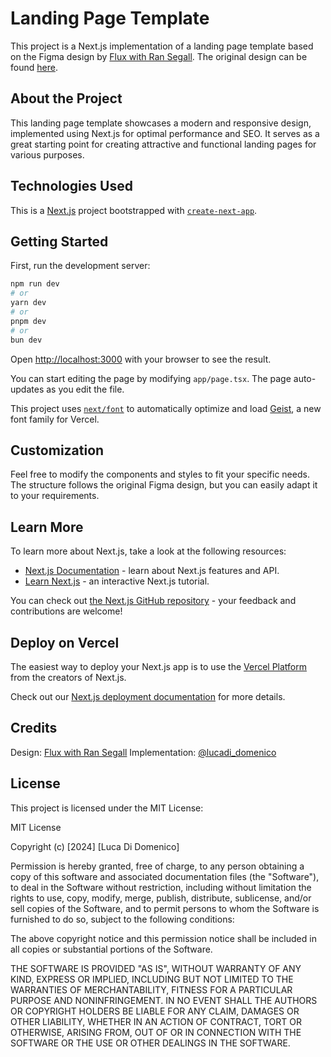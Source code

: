 # Landing Page Template

This project is a Next.js implementation of a landing page template based on the Figma design by [Flux with Ran Segall](https://www.youtube.com/flux-with-ran-segall). The original design can be found [here](<https://www.figma.com/design/o5yDdlE9zbD4pFLg7VTiax/Landing-Page-Structure-Template-(Community)?node-id=0-1&node-type=canvas&t=tdVqDzx3Mnogz8BF-0>).

## About the Project

This landing page template showcases a modern and responsive design, implemented using Next.js for optimal performance and SEO. It serves as a great starting point for creating attractive and functional landing pages for various purposes.

## Technologies Used

This is a [Next.js](https://nextjs.org) project bootstrapped with [`create-next-app`](https://nextjs.org/docs/app/api-reference/cli/create-next-app).

## Getting Started

First, run the development server:

```bash
npm run dev
# or
yarn dev
# or
pnpm dev
# or
bun dev
```

Open [http://localhost:3000](http://localhost:3000) with your browser to see the result.

You can start editing the page by modifying `app/page.tsx`. The page auto-updates as you edit the file.

This project uses [`next/font`](https://nextjs.org/docs/app/building-your-application/optimizing/fonts) to automatically optimize and load [Geist](https://vercel.com/font), a new font family for Vercel.

## Customization

Feel free to modify the components and styles to fit your specific needs. The structure follows the original Figma design, but you can easily adapt it to your requirements.

## Learn More

To learn more about Next.js, take a look at the following resources:

- [Next.js Documentation](https://nextjs.org/docs) - learn about Next.js features and API.
- [Learn Next.js](https://nextjs.org/learn) - an interactive Next.js tutorial.

You can check out [the Next.js GitHub repository](https://github.com/vercel/next.js) - your feedback and contributions are welcome!

## Deploy on Vercel

The easiest way to deploy your Next.js app is to use the [Vercel Platform](https://vercel.com/new?utm_medium=default-template&filter=next.js&utm_source=create-next-app&utm_campaign=create-next-app-readme) from the creators of Next.js.

Check out our [Next.js deployment documentation](https://nextjs.org/docs/app/building-your-application/deploying) for more details.

## Credits

Design: [Flux with Ran Segall](https://www.youtube.com/flux-with-ran-segall)
Implementation: [@lucadi_domenico](https://x.com/lucadi_domenico)

## License

This project is licensed under the MIT License:

MIT License

Copyright (c) [2024] [Luca Di Domenico]

Permission is hereby granted, free of charge, to any person obtaining a copy
of this software and associated documentation files (the "Software"), to deal
in the Software without restriction, including without limitation the rights
to use, copy, modify, merge, publish, distribute, sublicense, and/or sell
copies of the Software, and to permit persons to whom the Software is
furnished to do so, subject to the following conditions:

The above copyright notice and this permission notice shall be included in all
copies or substantial portions of the Software.

THE SOFTWARE IS PROVIDED "AS IS", WITHOUT WARRANTY OF ANY KIND, EXPRESS OR
IMPLIED, INCLUDING BUT NOT LIMITED TO THE WARRANTIES OF MERCHANTABILITY,
FITNESS FOR A PARTICULAR PURPOSE AND NONINFRINGEMENT. IN NO EVENT SHALL THE
AUTHORS OR COPYRIGHT HOLDERS BE LIABLE FOR ANY CLAIM, DAMAGES OR OTHER
LIABILITY, WHETHER IN AN ACTION OF CONTRACT, TORT OR OTHERWISE, ARISING FROM,
OUT OF OR IN CONNECTION WITH THE SOFTWARE OR THE USE OR OTHER DEALINGS IN THE
SOFTWARE.
